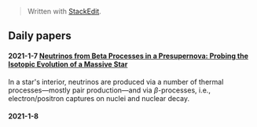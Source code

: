


> Written with [StackEdit](https://stackedit.io/).
## Daily papers

#### 2021-1-7 [Neutrinos from Beta Processes in a Presupernova: Probing the Isotopic Evolution of a Massive Star](https://iopscience.iop.org/article/10.3847/1538-4357/aa95c4)

In a star's interior, neutrinos are produced via a number of thermal processes—mostly pair production—and via _β_-processes, i.e., electron/positron captures on nuclei and nuclear decay.

#### 2021-1-8
<!--stackedit_data:
eyJoaXN0b3J5IjpbOTU3Njg2NTQ1XX0=
-->